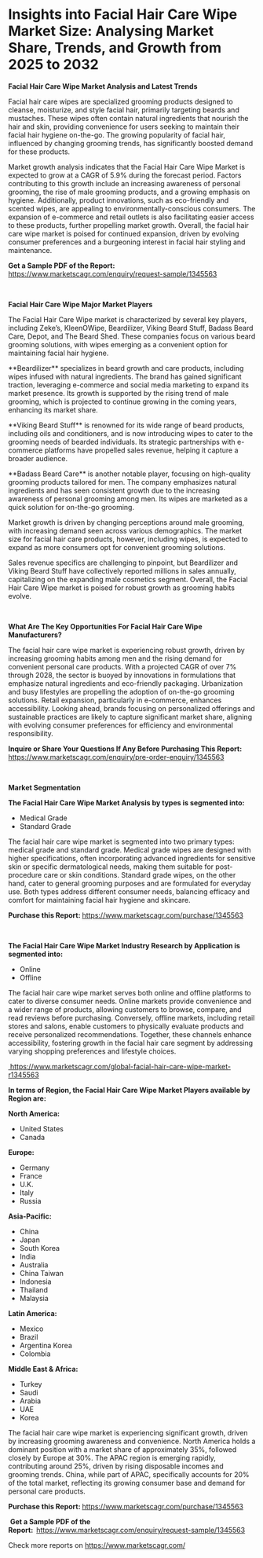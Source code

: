 <p><h1>Insights into Facial Hair Care Wipe Market Size: Analysing Market Share, Trends, and Growth from 2025 to 2032</h1></p><p><strong>Facial Hair Care Wipe Market Analysis and Latest Trends</strong></p>
<p><p>Facial hair care wipes are specialized grooming products designed to cleanse, moisturize, and style facial hair, primarily targeting beards and mustaches. These wipes often contain natural ingredients that nourish the hair and skin, providing convenience for users seeking to maintain their facial hair hygiene on-the-go. The growing popularity of facial hair, influenced by changing grooming trends, has significantly boosted demand for these products.</p><p>Market growth analysis indicates that the Facial Hair Care Wipe Market is expected to grow at a CAGR of 5.9% during the forecast period. Factors contributing to this growth include an increasing awareness of personal grooming, the rise of male grooming products, and a growing emphasis on hygiene. Additionally, product innovations, such as eco-friendly and scented wipes, are appealing to environmentally-conscious consumers. The expansion of e-commerce and retail outlets is also facilitating easier access to these products, further propelling market growth. Overall, the facial hair care wipe market is poised for continued expansion, driven by evolving consumer preferences and a burgeoning interest in facial hair styling and maintenance.</p></p>
<p><strong>Get a Sample PDF of the Report:&nbsp;</strong> <a href="https://www.marketscagr.com/enquiry/request-sample/1345563?utm_campaign=3124&utm_medium=2&utm_source=Github&utm_content=ia&utm_term=05042025&utm_id=facial-hair-care-wipe">https://www.marketscagr.com/enquiry/request-sample/1345563</a></p>
<p>&nbsp;</p>
<p><strong>Facial Hair Care Wipe Major Market Players</strong></p>
<p><p>The Facial Hair Care Wipe market is characterized by several key players, including Zeke’s, KleenOWipe, Beardilizer, Viking Beard Stuff, Badass Beard Care, Depot, and The Beard Shed. These companies focus on various beard grooming solutions, with wipes emerging as a convenient option for maintaining facial hair hygiene.</p><p>**Beardilizer** specializes in beard growth and care products, including wipes infused with natural ingredients. The brand has gained significant traction, leveraging e-commerce and social media marketing to expand its market presence. Its growth is supported by the rising trend of male grooming, which is projected to continue growing in the coming years, enhancing its market share.</p><p>**Viking Beard Stuff** is renowned for its wide range of beard products, including oils and conditioners, and is now introducing wipes to cater to the grooming needs of bearded individuals. Its strategic partnerships with e-commerce platforms have propelled sales revenue, helping it capture a broader audience.</p><p>**Badass Beard Care** is another notable player, focusing on high-quality grooming products tailored for men. The company emphasizes natural ingredients and has seen consistent growth due to the increasing awareness of personal grooming among men. Its wipes are marketed as a quick solution for on-the-go grooming.</p><p>Market growth is driven by changing perceptions around male grooming, with increasing demand seen across various demographics. The market size for facial hair care products, however, including wipes, is expected to expand as more consumers opt for convenient grooming solutions.</p><p>Sales revenue specifics are challenging to pinpoint, but Beardilizer and Viking Beard Stuff have collectively reported millions in sales annually, capitalizing on the expanding male cosmetics segment. Overall, the Facial Hair Care Wipe market is poised for robust growth as grooming habits evolve.</p></p>
<p>&nbsp;</p>
<p><strong>What Are The Key Opportunities For Facial Hair Care Wipe Manufacturers?</strong></p>
<p><p>The facial hair care wipe market is experiencing robust growth, driven by increasing grooming habits among men and the rising demand for convenient personal care products. With a projected CAGR of over 7% through 2028, the sector is buoyed by innovations in formulations that emphasize natural ingredients and eco-friendly packaging. Urbanization and busy lifestyles are propelling the adoption of on-the-go grooming solutions. Retail expansion, particularly in e-commerce, enhances accessibility. Looking ahead, brands focusing on personalized offerings and sustainable practices are likely to capture significant market share, aligning with evolving consumer preferences for efficiency and environmental responsibility.</p></p>
<p><strong>Inquire or Share Your Questions If Any Before Purchasing This Report:</strong> <a href="https://www.marketscagr.com/enquiry/pre-order-enquiry/1345563?utm_campaign=3124&utm_medium=2&utm_source=Github&utm_content=ia&utm_term=05042025&utm_id=facial-hair-care-wipe">https://www.marketscagr.com/enquiry/pre-order-enquiry/1345563</a></p>
<p>&nbsp;</p>
<p><strong>Market Segmentation</strong></p>
<p><strong>The Facial Hair Care Wipe Market Analysis by types is segmented into:</strong></p>
<p><ul><li>Medical Grade</li><li>Standard Grade</li></ul></p>
<p><p>The facial hair care wipe market is segmented into two primary types: medical grade and standard grade. Medical grade wipes are designed with higher specifications, often incorporating advanced ingredients for sensitive skin or specific dermatological needs, making them suitable for post-procedure care or skin conditions. Standard grade wipes, on the other hand, cater to general grooming purposes and are formulated for everyday use. Both types address different consumer needs, balancing efficacy and comfort for maintaining facial hair hygiene and skincare.</p></p>
<p><strong>Purchase this Report:&nbsp;</strong><a href="https://www.marketscagr.com/purchase/1345563?utm_campaign=3124&utm_medium=2&utm_source=Github&utm_content=ia&utm_term=05042025&utm_id=facial-hair-care-wipe">https://www.marketscagr.com/purchase/1345563</a></p>
<p>&nbsp;</p>
<p><strong>The Facial Hair Care Wipe Market Industry Research by Application is segmented into:</strong></p>
<p><ul><li>Online</li><li>Offline</li></ul></p>
<p><p>The facial hair care wipe market serves both online and offline platforms to cater to diverse consumer needs. Online markets provide convenience and a wider range of products, allowing customers to browse, compare, and read reviews before purchasing. Conversely, offline markets, including retail stores and salons, enable customers to physically evaluate products and receive personalized recommendations. Together, these channels enhance accessibility, fostering growth in the facial hair care segment by addressing varying shopping preferences and lifestyle choices.</p></p>
<p><a href="https://www.marketscagr.com/global-facial-hair-care-wipe-market-r1345563?utm_campaign=3124&utm_medium=2&utm_source=Github&utm_content=ia&utm_term=05042025&utm_id=facial-hair-care-wipe">&nbsp;https://www.marketscagr.com/global-facial-hair-care-wipe-market-r1345563</a></p>
<p><strong>In terms of Region, the Facial Hair Care Wipe Market Players available by Region are:</strong></p>
<p>
    <p> <strong> North America: </strong>
        <ul>
            <li>United States</li>
            <li>Canada</li>
        </ul>
        </p> 
    <p> <strong> Europe: </strong>
        <ul>
            <li>Germany</li>
            <li>France</li>
            <li>U.K.</li>
            <li>Italy</li>
            <li>Russia</li>
        </ul>
        </p> 
    <p> <strong> Asia-Pacific: </strong>
        <ul>
            <li>China</li>
            <li>Japan</li>
            <li>South Korea</li>
            <li>India</li>
            <li>Australia</li>
            <li>China Taiwan</li>
            <li>Indonesia</li>
            <li>Thailand</li>
            <li>Malaysia</li>
        </ul>
        </p> 
    <p> <strong> Latin America: </strong>
        <ul>
            <li>Mexico</li>
            <li>Brazil</li>
            <li>Argentina Korea</li>
            <li>Colombia</li>
        </ul>
        </p> 
    <p> <strong> Middle East & Africa: </strong>
        <ul>
            <li>Turkey</li>
            <li>Saudi</li>
            <li>Arabia</li>
            <li>UAE</li>
            <li>Korea</li>
        </ul>
    </p>
    </p>
<p><p>The facial hair care wipe market is experiencing significant growth, driven by increasing grooming awareness and convenience. North America holds a dominant position with a market share of approximately 35%, followed closely by Europe at 30%. The APAC region is emerging rapidly, contributing around 25%, driven by rising disposable incomes and grooming trends. China, while part of APAC, specifically accounts for 20% of the total market, reflecting its growing consumer base and demand for personal care products.</p></p>
<p><strong>Purchase this Report: </strong><a href="https://www.marketscagr.com/purchase/1345563?utm_campaign=3124&utm_medium=2&utm_source=Github&utm_content=ia&utm_term=05042025&utm_id=facial-hair-care-wipe">https://www.marketscagr.com/purchase/1345563</a></p>
<p>&nbsp;<strong>Get a Sample PDF of the Report:&nbsp;&nbsp;</strong><a href="https://www.marketscagr.com/enquiry/request-sample/1345563?utm_campaign=3124&utm_medium=2&utm_source=Github&utm_content=ia&utm_term=05042025&utm_id=facial-hair-care-wipe">https://www.marketscagr.com/enquiry/request-sample/1345563</a></p>
<p><strong></strong></p>
<p>Check more reports on <a href="https://www.marketscagr.com/?utm_campaign=3124&utm_medium=2&utm_source=Github&utm_content=ia&utm_term=05042025&utm_id=facial-hair-care-wipe">https://www.marketscagr.com/</a></p>